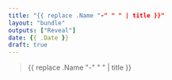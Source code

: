 ```yaml
---
title: "{{ replace .Name "-" " " | title }}"
layout: "bundle"
outputs: ["Reveal"]
date: {{ .Date }}
draft: true
---
```


> {{ replace .Name "-" " " | title }}
